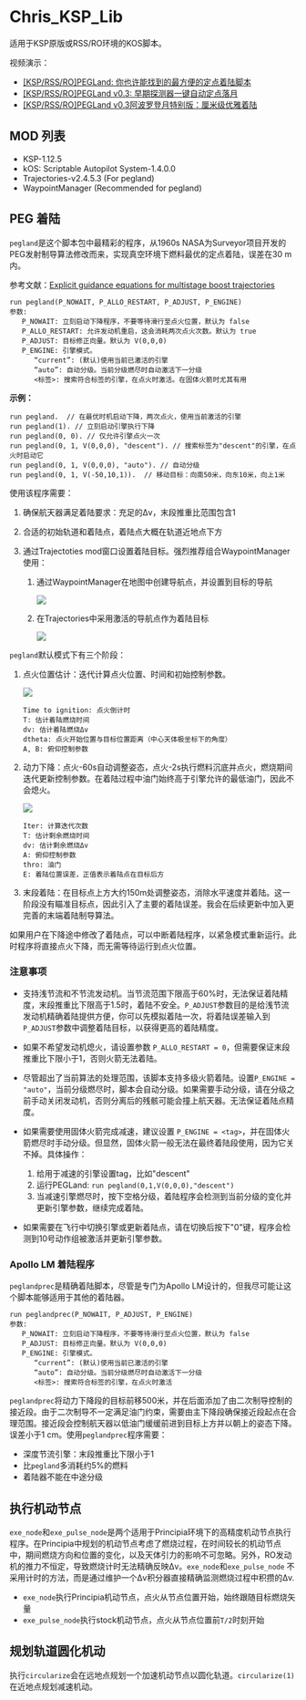 # Chris_KSP_Lib
适用于KSP原版或RSS/RO环境的KOS脚本。

视频演示：

- [[KSP/RSS/RO]PEGLand: 你也许能找到的最方便的定点着陆脚本](https://www.bilibili.com/video/BV1wDd2YDEf1)
- [[KSP/RSS/RO]PEGLand v0.3: 早期探测器一键自动定点落月](https://www.bilibili.com/video/BV1ZJdZY6EwE)
- [[KSP/RSS/RO]PEGLand v0.3阿波罗登月特别版：厘米级优雅着陆](https://www.bilibili.com/video/BV1wGdZYjEgm/?share_source=copy_web&vd_source=c95e75114f56a5367c332dfeef079f60)

## MOD 列表

- KSP-1.12.5
- kOS: Scriptable Autopilot System-1.4.0.0
- Trajectories-v2.4.5.3  (For pegland)
- WaypointManager (Recommended for pegland)

## PEG 着陆

`pegland`是这个脚本包中最精彩的程序，从1960s NASA为Surveyor项目开发的PEG发射制导算法修改而来，实现真空环境下燃料最优的定点着陆，误差在30 m内。

参考文献：[Explicit guidance equations for multistage boost trajectories](https://ntrs.nasa.gov/citations/19660006073)

```kOS
run pegland(P_NOWAIT, P_ALLO_RESTART, P_ADJUST, P_ENGINE)
参数:
   P_NOWAIT: 立刻启动下降程序，不要等待滑行至点火位置，默认为 false
   P_ALLO_RESTART: 允许发动机重启，这会消耗两次点火次数。默认为 true
   P_ADJUST: 目标修正向量。默认为 V(0,0,0)
   P_ENGINE: 引擎模式。
      “current”: (默认)使用当前已激活的引擎
      “auto”: 自动分级。当前分级燃尽时自动激活下一分级
      <标签>: 搜索符合标签的引擎，在点火时激活。在固体火箭时尤其有用
```

**示例：**

```kOS
run pegland.  // 在最优时机启动下降，两次点火，使用当前激活的引擎
run pegland(1). // 立刻启动引擎执行下降
run pegland(0, 0). // 仅允许引擎点火一次
run pegland(0, 1, V(0,0,0), "descent"). // 搜索标签为"descent"的引擎，在点火时启动它
run pegland(0, 1, V(0,0,0), "auto"). // 自动分级
run pegland(0, 1, V(-50,10,1)).  // 移动目标：向南50米，向东10米，向上1米
```

使用该程序需要：

1. 确保航天器满足着陆要求：充足的Δv，末段推重比范围包含1

2. 合适的初始轨道和着陆点，着陆点大概在轨道近地点下方

3. 通过Trajectoties mod窗口设置着陆目标。强烈推荐组合WaypointManager使用：
   1. 通过WaypointManager在地图中创建导航点，并设置到目标的导航

      ![](./pictures/waypointmanager.png)

   2. 在Trajectories中采用激活的导航点作为着陆目标

      ![](./pictures/trajectories.png)

`pegland`默认模式下有三个阶段：

1. 点火位置估计：迭代计算点火位置、时间和初始控制参数。

   ![](./pictures/waitingphase.png)

   ```
   Time to ignition: 点火倒计时
   T: 估计着陆燃烧时间
   dv: 估计着陆燃烧Δv
   dtheta: 点火开始位置与目标位置距离（中心天体极坐标下的角度）
   A, B: 俯仰控制参数
   ```

2. 动力下降：点火-60s自动调整姿态，点火-2s执行燃料沉底并点火，燃烧期间迭代更新控制参数。在着陆过程中油门始终高于引擎允许的最低油门，因此不会熄火。

   ![](./pictures/brakingphase.png)

   ```
   Iter: 计算迭代次数
   T: 估计剩余燃烧时间
   dv: 估计剩余燃烧Δv
   A: 俯仰控制参数
   thro: 油门
   E: 着陆位置误差，正值表示着陆点在目标后方
   ```

3. 末段着陆：在目标点上方大约150m处调整姿态，消除水平速度并着陆。这一阶段没有瞄准目标点，因此引入了主要的着陆误差。我会在后续更新中加入更完善的末端着陆制导算法。

如果用户在下降途中修改了着陆点，可以中断着陆程序，以紧急模式重新运行。此时程序将直接点火下降，而无需等待运行到点火位置。

### 注意事项

- 支持浅节流和不节流发动机。当节流范围下限高于60%时，无法保证着陆精度，末段推重比下限高于1.5时，着陆不安全。`P_ADJUST`参数目的是给浅节流发动机精确着陆提供方便，你可以先模拟着陆一次，将着陆误差输入到`P_ADJUST`参数中调整着陆目标，以获得更高的着陆精度。

- 如果不希望发动机熄火，请设置参数 `P_ALLO_RESTART = 0`，但需要保证末段推重比下限小于1，否则火箭无法着陆。
- 尽管超出了当前算法的处理范围，该脚本支持多级火箭着陆。设置`P_ENGINE = "auto"`，当前分级燃尽时，脚本会自动分级。如果需要手动分级，请在分级之前手动关闭发动机，否则分离后的残骸可能会撞上航天器。无法保证着陆点精度。
- 如果需要使用固体火箭完成减速，建议设置 `P_ENGINE = <tag>`，并在固体火箭燃尽时手动分级。但显然，固体火箭一般无法在最终着陆段使用，因为它关不掉。具体操作：
  1. 给用于减速的引擎设置tag，比如"descent"
  2. 运行PEGLand: `run pegland(0,1,V(0,0,0),"descent")`
  3. 当减速引擎燃尽时，按下空格分级，着陆程序会检测到当前分级的变化并更新引擎参数，继续完成着陆。
- 如果需要在飞行中切换引擎或更新着陆点，请在切换后按下"0"键，程序会检测到10号动作组被激活并更新引擎参数。

### Apollo LM 着陆程序

`peglandprec`是精确着陆脚本，尽管是专门为Apollo LM设计的，但我尽可能让这个脚本能够适用于其他的着陆器。

```
run peglandprec(P_NOWAIT, P_ADJUST, P_ENGINE)
参数:
   P_NOWAIT: 立刻启动下降程序，不要等待滑行至点火位置，默认为 false
   P_ADJUST: 目标修正向量。默认为 V(0,0,0)
   P_ENGINE: 引擎模式。
      “current”: (默认)使用当前已激活的引擎
      “auto”: 自动分级。当前分级燃尽时自动激活下一分级
      <标签>: 搜索符合标签的引擎，在点火时激活
```

`peglandprec`将动力下降段的目标前移500米，并在后面添加了由二次制导控制的接近段。由于二次制导不一定满足油门约束，需要由主下降段确保接近段起点在合理范围。接近段会控制航天器以低油门缓缓前进到目标上方并以朝上的姿态下降。误差小于1 cm。使用`peglandprec`程序需要：

- 深度节流引擎：末段推重比下限小于1
- 比`pegland`多消耗约5%的燃料
- 着陆器不能在中途分级

## 执行机动节点

`exe_node`和`exe_pulse_node`是两个适用于Principia环境下的高精度机动节点执行程序。在Principia中规划的机动节点考虑了燃烧过程，在时间较长的机动节点中，期间燃烧方向和位置的变化，以及天体引力的影响不可忽略。另外，RO发动机的推力不恒定，导致燃烧计时无法精确反映Δv。`exe_node`和`exe_pulse_node` 不采用计时的方法，而是通过维护一个Δv积分器直接精确监测燃烧过程中积攒的Δv.

- `exe_node`执行Principia机动节点，点火从节点位置开始，始终跟随目标燃烧矢量
- `exe_pulse_node`执行stock机动节点，点火从节点位置前`T/2`时刻开始

## 规划轨道圆化机动

执行`circularize`会在远地点规划一个加速机动节点以圆化轨道。`circularize(1)`在近地点规划减速机动。

